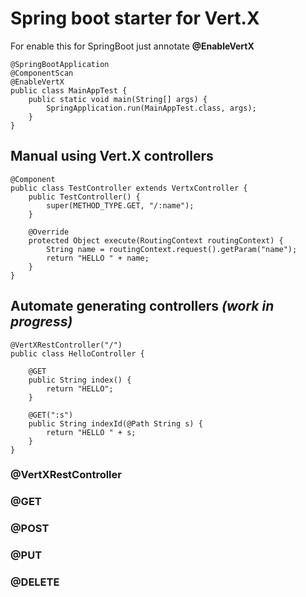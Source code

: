 # Spring boot starter for Vert.X

For enable this for SpringBoot just annotate **@EnableVertX**

    @SpringBootApplication
    @ComponentScan
    @EnableVertX
    public class MainAppTest {
        public static void main(String[] args) {
            SpringApplication.run(MainAppTest.class, args);
        }
    }
    
## Manual using Vert.X controllers
    @Component
    public class TestController extends VertxController {
        public TestController() {
            super(METHOD_TYPE.GET, "/:name");
        }
    
        @Override
        protected Object execute(RoutingContext routingContext) {
            String name = routingContext.request().getParam("name");
            return "HELLO " + name;
        }
    }
  
## Automate generating controllers _(work in progress)_

    @VertXRestController("/")
    public class HelloController {
    
        @GET
        public String index() {
            return "HELLO";
        }
        
        @GET(":s")
        public String indexId(@Path String s) {
            return "HELLO " + s;
        }
    }

### @VertXRestController
### @GET
### @POST
### @PUT
### @DELETE
